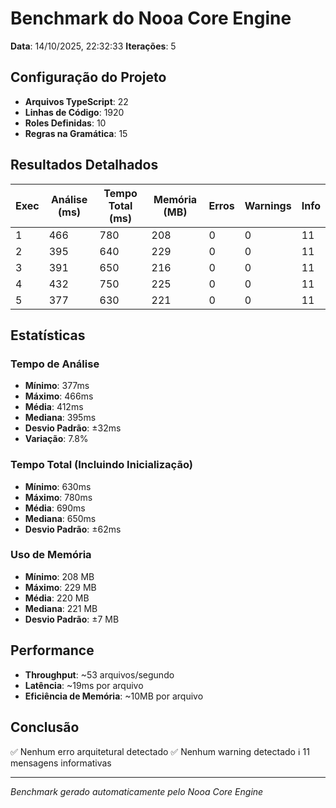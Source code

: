 # Benchmark do Nooa Core Engine

**Data**: 14/10/2025, 22:32:33
**Iterações**: 5

## Configuração do Projeto

- **Arquivos TypeScript**: 22
- **Linhas de Código**: 1920
- **Roles Definidas**: 10
- **Regras na Gramática**: 15

## Resultados Detalhados

| Exec | Análise (ms) | Tempo Total (ms) | Memória (MB) | Erros | Warnings | Info |
|------|--------------|------------------|--------------|-------|----------|------|
| 1 | 466 | 780 | 208 | 0 | 0 | 11 |
| 2 | 395 | 640 | 229 | 0 | 0 | 11 |
| 3 | 391 | 650 | 216 | 0 | 0 | 11 |
| 4 | 432 | 750 | 225 | 0 | 0 | 11 |
| 5 | 377 | 630 | 221 | 0 | 0 | 11 |

## Estatísticas

### Tempo de Análise

- **Mínimo**: 377ms
- **Máximo**: 466ms
- **Média**: 412ms
- **Mediana**: 395ms
- **Desvio Padrão**: ±32ms
- **Variação**: 7.8%

### Tempo Total (Incluindo Inicialização)

- **Mínimo**: 630ms
- **Máximo**: 780ms
- **Média**: 690ms
- **Mediana**: 650ms
- **Desvio Padrão**: ±62ms

### Uso de Memória

- **Mínimo**: 208 MB
- **Máximo**: 229 MB
- **Média**: 220 MB
- **Mediana**: 221 MB
- **Desvio Padrão**: ±7 MB

## Performance

- **Throughput**: ~53 arquivos/segundo
- **Latência**: ~19ms por arquivo
- **Eficiência de Memória**: ~10MB por arquivo

## Conclusão

✅ Nenhum erro arquitetural detectado
✅ Nenhum warning detectado
ℹ️ 11 mensagens informativas

---

*Benchmark gerado automaticamente pelo Nooa Core Engine*
